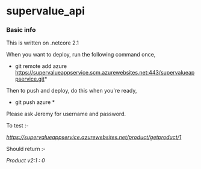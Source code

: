 # supervalue_api


### Basic info 

This is written on .netcore 2.1

When you want to deploy, run the following command once, 

* git remote add azure https://supervalueappservice.scm.azurewebsites.net:443/supervalueappservice.git*


Then to push and deploy, do this when you're ready,

* git push azure *

Please ask Jeremy for username and password.


To test :- 

*https://supervalueappservice.azurewebsites.net/product/getproduct/1*

Should return :-

*Product v2:1 : 0*




